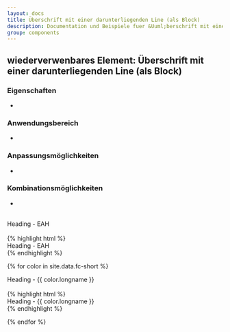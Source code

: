 ```yaml
---
layout: docs
title: Überschrift mit einer darunterliegenden Line (als Block)
description: Documentation und Beispiele fuer &Uuml;berschrift mit einer darunterliegenden Line (als Block)
group: components
---
```


## wiederverwenbares Element: Überschrift mit einer darunterliegenden Line (als Block)
### Eigenschaften
*

### Anwendungsbereich
*

### Anpassungsmöglichkeiten
*

### Kombinationsmöglichkeiten
*

<br/>

<!-- eah green -->
<section>
  <section class="element-wrapper headingUnderline-default">
    <div class="container">
      <div class="row">
        <div class="headingUnderline-wrapper">
          <span class="title">Heading - EAH</span>
        </div>
      </div>
    </div>
  </section>
</section>

<br/>

<section class="container">
  {% highlight html %}
  <section>
    <section class="element-wrapper headingUnderline-default">
      <div class="container">
        <div class="row">
          <div class="headingUnderline-wrapper">
            <span class="title">Heading - EAH</span>
          </div>
        </div>
      </div>
    </section>
  </section>
  {% endhighlight %}
</section>

<!-- Fachbereiche -->
{% for color in site.data.fc-short %}
<section>
  <section class="element-wrapper headingUnderline-{{ color.shortname }}">
    <div class="container">
      <div class="row">
        <div class="headingUnderline-wrapper">
          <span class="title">Heading - {{ color.longname }}</span>
        </div>
      </div>
    </div>
  </section>
</section>

<br/>

<section class="container">
  {% highlight html %}
  <section>
    <section class="element-wrapper headingUnderline-{{ color.shortname }}">
      <div class="container">
        <div class="row">
          <div class="headingUnderline-wrapper">
            <span class="title">Heading - {{ color.longname }}</span>
          </div>
        </div>
      </div>
    </section>
  </section>
  {% endhighlight %}
</section>

{% endfor %}
